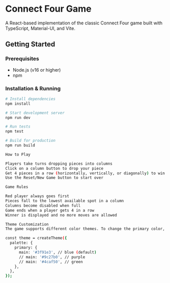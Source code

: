 # Connect Four Game

A React-based implementation of the classic Connect Four game built with TypeScript, Material-UI, and Vite.

## Getting Started

### Prerequisites
- Node.js (v16 or higher)
- npm

### Installation & Running
```bash
# Install dependencies
npm install

# Start development server
npm run dev

# Run tests
npm test

# Build for production
npm run build

How to Play

Players take turns dropping pieces into columns
Click on a column button to drop your piece
Get 4 pieces in a row (horizontally, vertically, or diagonally) to win
Use the Reset/New Game button to start over

Game Rules

Red player always goes first
Pieces fall to the lowest available spot in a column
Columns become disabled when full
Game ends when a player gets 4 in a row
Winner is displayed and no more moves are allowed

Theme Customization
The game supports different color themes. To change the primary color, modify the theme in App.tsx:

const theme = createTheme({
  palette: {
    primary: {
      main: '#3f91e3', // blue (default)
      // main: '#9c27b0', // purple
      // main: '#4caf50', // green
    },
  },
});
